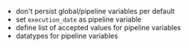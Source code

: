 - don't persist global/pipeline variables per default
- set `execution_date` as pipeline variable
- define list of accepted values for pipeline variables
- datatypes for pipeline variables